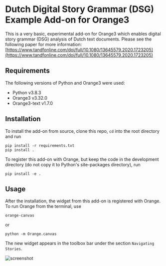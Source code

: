 Dutch Digital Story Grammar (DSG) Example Add-on for Orange3
============================================================

This is a very basic, experimental add-on for Orange3 which enables digital story grammar (DSG) analysis of Dutch text documents. Please see the following paper for more information: [https://www.tandfonline.com/doi/full/10.1080/13645579.2020.1723205](https://www.tandfonline.com/doi/full/10.1080/13645579.2020.1723205)

Requirements
------------
The following versions of Python and Orange3 were used:

+ Python v3.8.3
+ Orange3 v3.32.0
+ Orange3-text v1.7.0

Installation
------------

To install the add-on from source, clone this repo, `cd` into the root directory and run

    pip install -r requirements.txt
    pip install .

To register this add-on with Orange, but keep the code in the development directory (do not copy it to 
Python's site-packages directory), run

    pip install -e .

Usage
-----

After the installation, the widget from this add-on is registered with Orange. To run Orange from the terminal,
use

    orange-canvas

or

    python -m Orange.canvas

The new widget appears in the toolbox bar under the section `Navigating Stories`.

![screenshot](https://github.com/navigating-stories/test-orange-widget/blob/master/screenshot.png)
